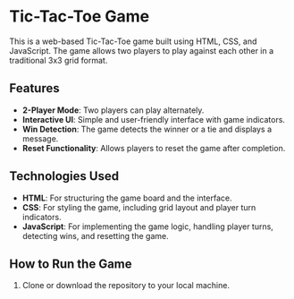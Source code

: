 # Tic-Tac-Toe Game

This is a web-based Tic-Tac-Toe game built using HTML, CSS, and JavaScript. The game allows two players to play against each other in a traditional 3x3 grid format.

## Features
- **2-Player Mode**: Two players can play alternately.
- **Interactive UI**: Simple and user-friendly interface with game indicators.
- **Win Detection**: The game detects the winner or a tie and displays a message.
- **Reset Functionality**: Allows players to reset the game after completion.

## Technologies Used
- **HTML**: For structuring the game board and the interface.
- **CSS**: For styling the game, including grid layout and player turn indicators.
- **JavaScript**: For implementing the game logic, handling player turns, detecting wins, and resetting the game.

## How to Run the Game
1. Clone or download the repository to your local machine.
   ```bash
   
